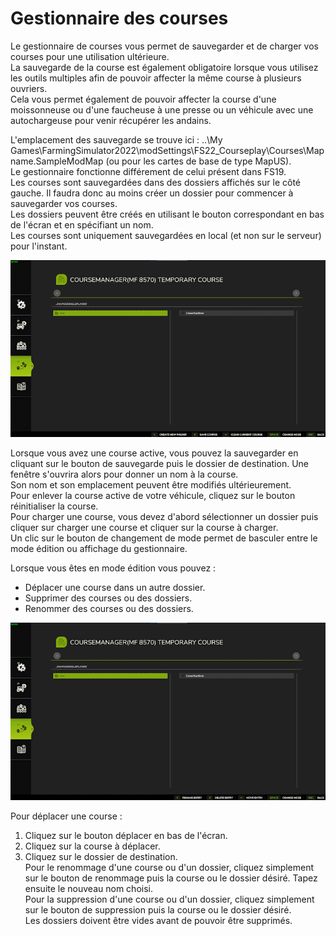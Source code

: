 # Gestionnaire des courses
  
Le gestionnaire de courses vous permet de sauvegarder et de charger vos courses pour une utilisation ultérieure.  
La sauvegarde de la course est également obligatoire lorsque vous utilisez les outils multiples afin de pouvoir affecter la même course à plusieurs ouvriers.  
Cela vous permet également de pouvoir affecter la course d'une moissonneuse ou d'une faucheuse à une presse ou un véhicule avec une autochargeuse pour venir récupérer les andains.  
  
L'emplacement des sauvegarde se trouve ici : ..\My Games\FarmingSimulator2022\modSettings\FS22_Courseplay\Courses\Mapname.SampleModMap (ou pour les cartes de base de type MapUS).  
Le gestionnaire fonctionne différement de celui présent dans FS19.  
Les courses sont sauvegardées dans des dossiers affichés sur le côté gauche. Il faudra donc au moins créer un dossier pour commencer à sauvegarder vos courses.   
Les dossiers peuvent être créés en utilisant le bouton correspondant en bas de l'écran et en spécifiant un nom.  
Les courses sont uniquement sauvegardées en local (et non sur le serveur) pour l'instant.  


![Image](../assets/images/managerbasehelp_0_0_765_430.png)

  
Lorsque vous avez une course active, vous pouvez la sauvegarder en cliquant sur le bouton de sauvegarde puis le dossier de destination.  Une fenêtre s'ouvrira alors pour donner un nom à la course.  
Son nom et son emplacement peuvent être modifiés ultérieurement.  
Pour enlever la course active de votre véhicule, cliquez sur le bouton réinitialiser la course.  
Pour charger une course, vous devez d'abord sélectionner un dossier puis cliquer sur charger une course et cliquer sur la course à charger.  
Un clic sur le bouton de changement de mode permet de basculer entre le mode édition ou affichage du gestionnaire.  
  

  
Lorsque vous êtes en mode édition vous pouvez :  

- Déplacer une course dans un autre dossier.  
- Supprimer des courses ou des dossiers.  
- Renommer des courses ou des dossiers.  


![Image](../assets/images/manageredithelp_0_0_765_430.png)

  
Pour déplacer une course :   

  1) Cliquez sur le bouton déplacer en bas de l'écran.  
  2) Cliquez sur la course à déplacer.  
  3) Cliquez sur le dossier de destination.  
Pour le renommage d'une course ou d'un dossier, cliquez simplement sur le bouton de renommage puis la course ou le dossier désiré. Tapez ensuite le nouveau nom choisi.  
Pour la suppression d'une course ou d'un dossier, cliquez simplement sur le bouton de suppression puis la course ou le dossier désiré.  
Les dossiers doivent être vides avant de pouvoir être supprimés.  


